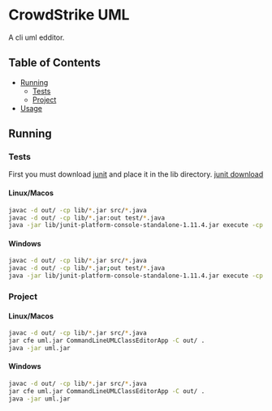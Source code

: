 # CrowdStrike UML
A cli uml edditor.

## Table of Contents
- [Running](#running)
  - [Tests](#tests)
  - [Project](#project)
- [Usage](#useage)

## Running
### Tests
First you must download [junit](https://repo1.maven.org/maven2/org/junit/platform/junit-platform-console-standalone/1.11.4/junit-platform-console-standalone-1.11.4.jar) and place it in the lib directory.
[junit download](https://repo1.maven.org/maven2/org/junit/platform/junit-platform-console-standalone/1.11.4/junit-platform-console-standalone-1.11.4.jar)
#### Linux/Macos
```sh
javac -d out/ -cp lib/*.jar src/*.java
javac -d out/ -cp lib/*.jar:out test/*.java
java -jar lib/junit-platform-console-standalone-1.11.4.jar execute -cp out:lib/*.jar --scan-class-path
```

#### Windows
```sh
javac -d out/ -cp lib/*.jar src/*.java
javac -d out/ -cp lib/*.jar;out test/*.java
java -jar lib/junit-platform-console-standalone-1.11.4.jar execute -cp out;lib/*.jar --scan-class-path
```


### Project
#### Linux/Macos
```sh
javac -d out/ -cp lib/*.jar src/*.java
jar cfe uml.jar CommandLineUMLClassEditorApp -C out/ .
java -jar uml.jar
```

#### Windows
```sh
javac -d out/ -cp lib/*.jar src/*.java
jar cfe uml.jar CommandLineUMLClassEditorApp -C out/ .
java -jar uml.jar
```